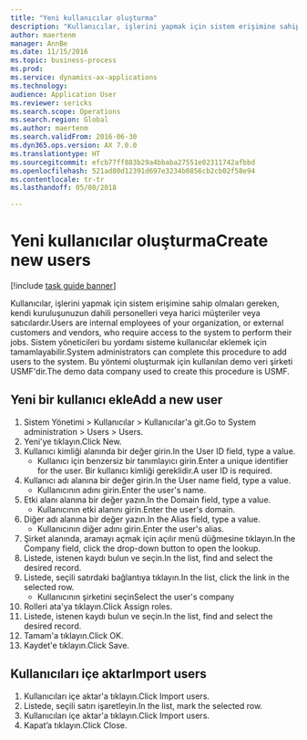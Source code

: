 ```yaml
--- 
title: "Yeni kullanıcılar oluşturma"
description: "Kullanıcılar, işlerini yapmak için sistem erişimine sahip olmaları gereken, kendi kuruluşunuzun dahili personelleri veya harici müşteriler veya satıcılardır."
author: maertenm
manager: AnnBe
ms.date: 11/15/2016
ms.topic: business-process
ms.prod: 
ms.service: dynamics-ax-applications
ms.technology: 
audience: Application User
ms.reviewer: sericks
ms.search.scope: Operations
ms.search.region: Global
ms.author: maertenm
ms.search.validFrom: 2016-06-30
ms.dyn365.ops.version: AX 7.0.0
ms.translationtype: HT
ms.sourcegitcommit: efcb77ff883b29a4bbaba27551e02311742afbbd
ms.openlocfilehash: 521ad80d12391d697e3234b0856cb2cb02f58e94
ms.contentlocale: tr-tr
ms.lasthandoff: 05/08/2018

---
```

# <a name="create-new-users"></a><span data-ttu-id="2ee89-103">Yeni kullanıcılar oluşturma</span><span class="sxs-lookup"><span data-stu-id="2ee89-103">Create new users</span></span>

[!include [task guide banner](../../includes/task-guide-banner.md)]

<span data-ttu-id="2ee89-104">Kullanıcılar, işlerini yapmak için sistem erişimine sahip olmaları gereken, kendi kuruluşunuzun dahili personelleri veya harici müşteriler veya satıcılardır.</span><span class="sxs-lookup"><span data-stu-id="2ee89-104">Users are internal employees of your organization, or external customers and vendors, who require access to the system to perform their jobs.</span></span> <span data-ttu-id="2ee89-105">Sistem yöneticileri bu yordamı sisteme kullanıcılar eklemek için tamamlayabilir.</span><span class="sxs-lookup"><span data-stu-id="2ee89-105">System administrators can complete this procedure to add users to the system.</span></span> <span data-ttu-id="2ee89-106">Bu yöntemi oluşturmak için kullanılan demo veri şirketi USMF'dir.</span><span class="sxs-lookup"><span data-stu-id="2ee89-106">The demo data company used to create this procedure is USMF.</span></span> 


## <a name="add-a-new-user"></a><span data-ttu-id="2ee89-107">Yeni bir kullanıcı ekle</span><span class="sxs-lookup"><span data-stu-id="2ee89-107">Add a new user</span></span>
1. <span data-ttu-id="2ee89-108">Sistem Yönetimi > Kullanıcılar > Kullanıcılar'a git.</span><span class="sxs-lookup"><span data-stu-id="2ee89-108">Go to System administration > Users > Users.</span></span>
2. <span data-ttu-id="2ee89-109">Yeni'ye tıklayın.</span><span class="sxs-lookup"><span data-stu-id="2ee89-109">Click New.</span></span>
3. <span data-ttu-id="2ee89-110">Kullanıcı kimliği alanında bir değer girin.</span><span class="sxs-lookup"><span data-stu-id="2ee89-110">In the User ID field, type a value.</span></span>
    * <span data-ttu-id="2ee89-111">Kullanıcı için benzersiz bir tanımlayıcı girin.</span><span class="sxs-lookup"><span data-stu-id="2ee89-111">Enter a unique identifier for the user.</span></span> <span data-ttu-id="2ee89-112">Bir kullanıcı kimliği gereklidir.</span><span class="sxs-lookup"><span data-stu-id="2ee89-112">A user ID is required.</span></span>  
4. <span data-ttu-id="2ee89-113">Kullanıcı adı alanına bir değer girin.</span><span class="sxs-lookup"><span data-stu-id="2ee89-113">In the User name field, type a value.</span></span>
    * <span data-ttu-id="2ee89-114">Kullanıcının adını girin.</span><span class="sxs-lookup"><span data-stu-id="2ee89-114">Enter the user's name.</span></span>  
5. <span data-ttu-id="2ee89-115">Etki alanı alanına bir değer yazın.</span><span class="sxs-lookup"><span data-stu-id="2ee89-115">In the Domain field, type a value.</span></span>
    * <span data-ttu-id="2ee89-116">Kullanıcının etki alanını girin.</span><span class="sxs-lookup"><span data-stu-id="2ee89-116">Enter the user's domain.</span></span>  
6. <span data-ttu-id="2ee89-117">Diğer adı alanına bir değer yazın.</span><span class="sxs-lookup"><span data-stu-id="2ee89-117">In the Alias field, type a value.</span></span>
    * <span data-ttu-id="2ee89-118">Kullanıcının diğer adını girin.</span><span class="sxs-lookup"><span data-stu-id="2ee89-118">Enter the user's alias.</span></span>  
7. <span data-ttu-id="2ee89-119">Şirket alanında, aramayı açmak için açılır menü düğmesine tıklayın.</span><span class="sxs-lookup"><span data-stu-id="2ee89-119">In the Company field, click the drop-down button to open the lookup.</span></span>
8. <span data-ttu-id="2ee89-120">Listede, istenen kaydı bulun ve seçin.</span><span class="sxs-lookup"><span data-stu-id="2ee89-120">In the list, find and select the desired record.</span></span>
9. <span data-ttu-id="2ee89-121">Listede, seçili satırdaki bağlantıya tıklayın.</span><span class="sxs-lookup"><span data-stu-id="2ee89-121">In the list, click the link in the selected row.</span></span>
    * <span data-ttu-id="2ee89-122">Kullanıcının şirketini seçin</span><span class="sxs-lookup"><span data-stu-id="2ee89-122">Select the user's company</span></span>  
10. <span data-ttu-id="2ee89-123">Rolleri ata'ya tıklayın.</span><span class="sxs-lookup"><span data-stu-id="2ee89-123">Click Assign roles.</span></span>
11. <span data-ttu-id="2ee89-124">Listede, istenen kaydı bulun ve seçin.</span><span class="sxs-lookup"><span data-stu-id="2ee89-124">In the list, find and select the desired record.</span></span>
12. <span data-ttu-id="2ee89-125">Tamam'a tıklayın.</span><span class="sxs-lookup"><span data-stu-id="2ee89-125">Click OK.</span></span>
13. <span data-ttu-id="2ee89-126">Kaydet'e tıklayın.</span><span class="sxs-lookup"><span data-stu-id="2ee89-126">Click Save.</span></span>

## <a name="import-users"></a><span data-ttu-id="2ee89-127">Kullanıcıları içe aktar</span><span class="sxs-lookup"><span data-stu-id="2ee89-127">Import users</span></span>
1. <span data-ttu-id="2ee89-128">Kullanıcıları içe aktar'a tıklayın.</span><span class="sxs-lookup"><span data-stu-id="2ee89-128">Click Import users.</span></span>
2. <span data-ttu-id="2ee89-129">Listede, seçili satırı işaretleyin.</span><span class="sxs-lookup"><span data-stu-id="2ee89-129">In the list, mark the selected row.</span></span>
3. <span data-ttu-id="2ee89-130">Kullanıcıları içe aktar'a tıklayın.</span><span class="sxs-lookup"><span data-stu-id="2ee89-130">Click Import users.</span></span>
4. <span data-ttu-id="2ee89-131">Kapat’a tıklayın.</span><span class="sxs-lookup"><span data-stu-id="2ee89-131">Click Close.</span></span>


